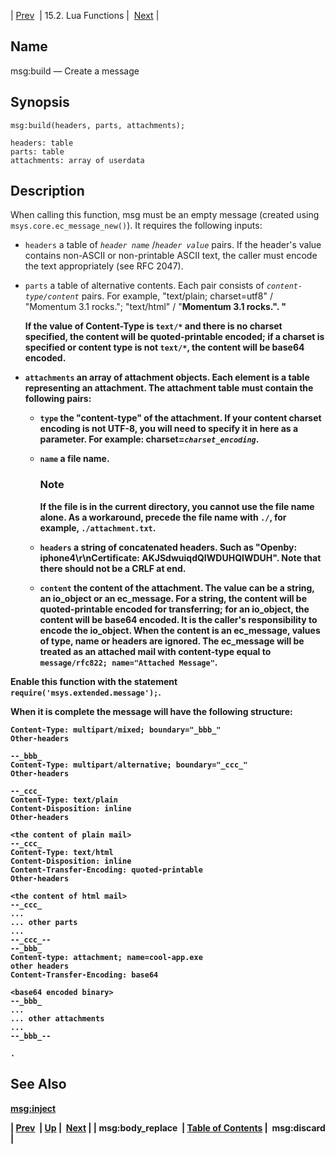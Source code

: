 | [Prev](lua.ref.msg_body_replace)  | 15.2. Lua Functions |  [Next](lua.ref.msg_discard.php) |

<a name="lua.ref.msg_build"></a>
## Name

msg:build — Create a message

<a name="idp25407328"></a>
## Synopsis

`msg:build(headers, parts, attachments);`

```
headers: table
parts: table
attachments: array of userdata
```
<a name="idp25410064"></a>
## Description

When calling this function, msg must be an empty message (created using `msys.core.ec_message_new()`). It requires the following inputs:

*   `headers` a table of *`header name`*      /*`header value`*        pairs. If the header's value contains non-ASCII or non-printable ASCII text, the caller must encode the text appropriately (see RFC 2047).

*   `parts` a table of alternative contents. Each pair consists of *`content-type/content`* pairs. For example, "text/plain; charset=utf8" / "Momentum 3.1 rocks."; "text/html" / "<b>Momentum<b> 3.1 rocks.". "

    If the value of Content-Type is `text/*` and there is no charset specified, the content will be quoted-printable encoded; if a charset is specified or content type is not `text/*`, the content will be base64 encoded.

*   `attachments` an array of attachment objects. Each element is a table representing an attachment. The attachment table must contain the following pairs:

    *   `type` the "content-type" of the attachment. If your content charset encoding is not UTF-8, you will need to specify it in here as a parameter. For example: charset=*`charset_encoding`*.

    *   `name` a file name.

        ### Note

        If the file is in the current directory, you cannot use the file name alone. As a workaround, precede the file name with `./`, for example, `./attachment.txt`.

    *   `headers` a string of concatenated headers. Such as "Openby: iphone4\r\nCertificate: AKJSdwuiqdQIWDUHQIWDUH". Note that there should not be a CRLF at end.

    *   `content` the content of the attachment. The value can be a string, an io_object or an ec_message. For a string, the content will be quoted-printable encoded for transferring; for an io_object, the content will be base64 encoded. It is the caller's responsibility to encode the io_object. When the content is an ec_message, values of type, name or headers are ignored. The ec_message will be treated as an attached mail with content-type equal to `message/rfc822; name="Attached Message"`.

Enable this function with the statement `require('msys.extended.message');`.

When it is complete the message will have the following structure:

```
Content-Type: multipart/mixed; boundary="_bbb_"
Other-headers

--_bbb_
Content-Type: multipart/alternative; boundary="_ccc_"
Other-headers

--_ccc_
Content-Type: text/plain
Content-Disposition: inline
Other-headers

<the content of plain mail>
--_ccc_
Content-Type: text/html
Content-Disposition: inline
Content-Transfer-Encoding: quoted-printable
Other-headers

<the content of html mail>
--_ccc_
...
... other parts
...
--_ccc_--
--_bbb_
Content-type: attachment; name=cool-app.exe
other headers
Content-Transfer-Encoding: base64

<base64 encoded binary>
--_bbb_
...
... other attachments
...
--_bbb_--

.
```
<a name="idp25431952"></a>
## See Also

[msg:inject](lua.ref.msg_inject "msg:inject")

| [Prev](lua.ref.msg_body_replace)  | [Up](lua.function.details.php) |  [Next](lua.ref.msg_discard.php) |
| msg:body_replace  | [Table of Contents](index) |  msg:discard |
